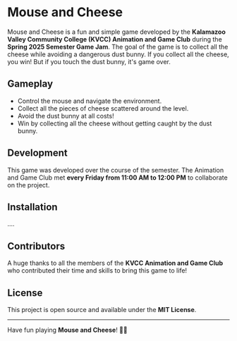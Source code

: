 # Mouse and Cheese

Mouse and Cheese is a fun and simple game developed by the **Kalamazoo Valley Community College (KVCC) Animation and Game Club** during the **Spring 2025 Semester Game Jam**. The goal of the game is to collect all the cheese while avoiding a dangerous dust bunny. If you collect all the cheese, you win! But if you touch the dust bunny, it's game over.

## Gameplay
- Control the mouse and navigate the environment.
- Collect all the pieces of cheese scattered around the level.
- Avoid the dust bunny at all costs!
- Win by collecting all the cheese without getting caught by the dust bunny.

## Development
This game was developed over the course of the semester. The Animation and Game Club met **every Friday from 11:00 AM to 12:00 PM** to collaborate on the project.

## Installation

....

## Contributors
A huge thanks to all the members of the **KVCC Animation and Game Club** who contributed their time and skills to bring this game to life!

## License
This project is open source and available under the **MIT License**.

---

Have fun playing **Mouse and Cheese**! 🧀🐭
